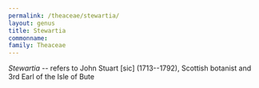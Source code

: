 ```yaml
---
permalink: /theaceae/stewartia/
layout: genus
title: Stewartia
commonname:
family: Theaceae
---
```


*Stewartia* -- refers to John Stuart [sic] (1713--1792), Scottish botanist and 3rd Earl of the Isle of Bute
